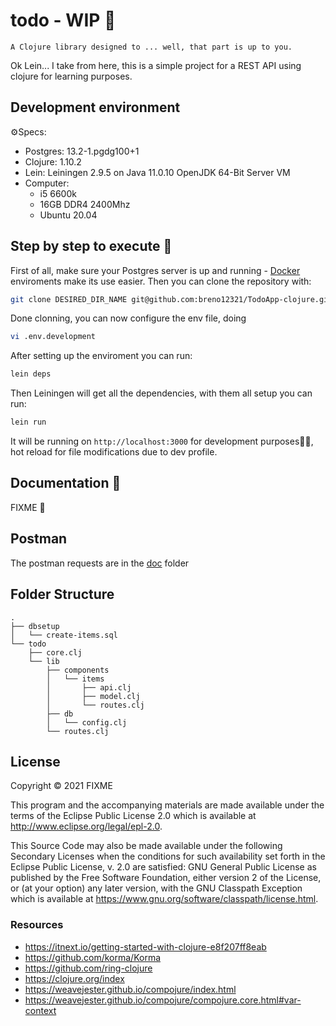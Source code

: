 # todo - WIP 🚧 

`A Clojure library designed to ... well, that part is up to you.` 

Ok Lein... I take from here, this is a simple project for a REST API using clojure for learning purposes.

## Development environment

⚙Specs:
- Postgres: 13.2-1.pgdg100+1
- Clojure: 1.10.2
- Lein: Leiningen 2.9.5 on Java 11.0.10 OpenJDK 64-Bit Server VM
- Computer: 
  - i5 6600k
  - 16GB DDR4 2400Mhz
  - Ubuntu 20.04

## Step by step to execute 💨

First of all, make sure your Postgres server is up and running - [Docker](https://hub.docker.com/_/mysql) enviroments make its use easier. Then you can clone the repository with:  

```bash
git clone DESIRED_DIR_NAME git@github.com:breno12321/TodoApp-clojure.git
```

Done clonning, you can now configure the env file, doing 

```bash
vi .env.development
```

After setting up the enviroment you can run: 
```bash
lein deps
```
Then Leiningen will get all the dependencies, with them all setup you can run:

```bash
lein run
``` 
 
It will be running on `http://localhost:3000` for development purposes👨‍💻, hot reload for file modifications due to dev profile.

## Documentation 📕

FIXME 🚧

## Postman

The postman requests are in the [doc](doc/clojure-todo.postman_collection.json) folder

## Folder Structure

```
.
├── dbsetup
│   └── create-items.sql
└── todo
    ├── core.clj
    └── lib
        ├── components
        │   └── items
        │       ├── api.clj
        │       ├── model.clj
        │       └── routes.clj
        ├── db
        │   └── config.clj
        └── routes.clj
```

## License

Copyright © 2021 FIXME

This program and the accompanying materials are made available under the
terms of the Eclipse Public License 2.0 which is available at
http://www.eclipse.org/legal/epl-2.0.

This Source Code may also be made available under the following Secondary
Licenses when the conditions for such availability set forth in the Eclipse
Public License, v. 2.0 are satisfied: GNU General Public License as published by
the Free Software Foundation, either version 2 of the License, or (at your
option) any later version, with the GNU Classpath Exception which is available
at https://www.gnu.org/software/classpath/license.html.


### Resources

- https://itnext.io/getting-started-with-clojure-e8f207ff8eab
- https://github.com/korma/Korma
- https://github.com/ring-clojure
- https://clojure.org/index
- https://weavejester.github.io/compojure/index.html
- https://weavejester.github.io/compojure/compojure.core.html#var-context
